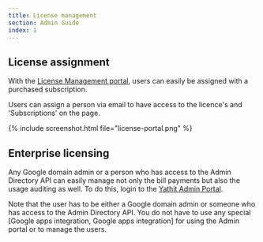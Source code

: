 ```yaml
---
title: License management
section: Admin Guide
index: 1
---
```



## License assignment


With the [License Management portal](https://www.yathit.com/portal/index.html), users can easily be assigned with a purchased subscription. 

Users can assign a person via email to have access to the licence's and 'Subscriptions' on the page.

{% include screenshot.html file="license-portal.png" %}


## Enterprise licensing 

Any Google domain admin or a person who has access to the Admin Directory API can easily manage not only the bill payments but also the usage auditing as well. To do this, login to the [Yathit Admin Portal](https://www.yathit.com/portal/crm-admin.html). 

Note that the user has to be either a Google domain admin or someone who has access to the Admin Directory API. You do not have to use any special [Google apps integration, Google apps integration] for using the Admin portal or to manage the users.

